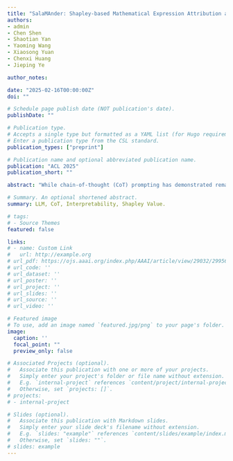 ```yaml
---
title: "SalaMAnder: Shapley-based Mathematical Expression Attribution and Metric for Chain-of-Thought Reasoning"
authors:
- admin
- Chen Shen
- Shaotian Yan
- Yaoming Wang
- Xiaosong Yuan
- Chenxi Huang
- Jieping Ye

author_notes:

date: "2025-02-16T00:00:00Z"
doi: ""

# Schedule page publish date (NOT publication's date).
publishDate: ""

# Publication type.
# Accepts a single type but formatted as a YAML list (for Hugo requirements).
# Enter a publication type from the CSL standard.
publication_types: ["preprint"]

# Publication name and optional abbreviated publication name.
publication: "ACL 2025"
publication_short: ""

abstract: "While chain-of-thought (CoT) prompting has demonstrated remarkable efficacy in enhancing the reasoning capacities of large language models (LLMs) for mathematical problem-solving, the mechanistic foundations underlying these improvements remain inadequately characterized and lack systematic theoretical investigation. In this paper, we present \textbf{SalaMAnder} (\textbf{S}h\textbf{a}p\textbf{l}ey-b\textbf{a}sed \textbf{M}athematical Expression \textbf{A}ttribution a\textbf{nd} M\textbf{e}t\textbf{r}ic), a theoretically grounded methodology as well as a mathematically rigorous evaluation metric for quantifying component-level contributions in CoT reasoning. Specifically, we leverage Shapley value for mathematical expression attribution and develop an efficient stratified sampling algorithm that significantly reduces the computational complexity. Besides, we develop the \textbf{CoSP} (\textbf{C}ardinality \textbf{o}f \textbf{S}hapley \textbf{P}ositives) metric through covariance analysis. Comprehensive validation across multiple LLM models and diverse mathematical benchmarks demonstrate that the CoSP metric within our SalaMAnder framework exhibits a robust monotonic correlation with model performance. This correlation not only provides theoretical explanations for the empirical success of existing CoT but also establishes mathematically rigorous principles for prompt construction optimization. Finally, the analytical capabilities of SalaMAnder is further substantiated by performance improvements achieved through targeted refinement of low-CoSP components, demonstrating both the explanatory power and practical utility in understanding and enhancing CoT reasoning."

# Summary. An optional shortened abstract.
summary: LLM, CoT, Interpretability, Shapley Value.

# tags:
# - Source Themes
featured: false

links:
# - name: Custom Link
#   url: http://example.org
# url_pdf: https://ojs.aaai.org/index.php/AAAI/article/view/29032/29956
# url_code: ''
# url_dataset: ''
# url_poster: ''
# url_project: ''
# url_slides: ''
# url_source: ''
# url_video: ''

# Featured image
# To use, add an image named `featured.jpg/png` to your page's folder. 
image:
  caption: ''
  focal_point: ""
  preview_only: false

# Associated Projects (optional).
#   Associate this publication with one or more of your projects.
#   Simply enter your project's folder or file name without extension.
#   E.g. `internal-project` references `content/project/internal-project/index.md`.
#   Otherwise, set `projects: []`.
# projects:
# - internal-project

# Slides (optional).
#   Associate this publication with Markdown slides.
#   Simply enter your slide deck's filename without extension.
#   E.g. `slides: "example"` references `content/slides/example/index.md`.
#   Otherwise, set `slides: ""`.
# slides: example
---
```


<!-- {{% callout note %}}
Create your slides in Markdown - click the *Slides* button to check out the example.
{{% /callout %}}

Add the publication's **full text** or **supplementary notes** here. You can use rich formatting such as including [code, math, and images](https://wowchemy.com/docs/content/writing-markdown-latex/). -->
